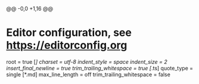 @@ -0,0 +1,16 @@
# Editor configuration, see https://editorconfig.org
root = true
[*]
charset = utf-8
indent_style = space
indent_size = 2
insert_final_newline = true
trim_trailing_whitespace = true
[*.ts]
quote_type = single
[*.md]
max_line_length = off
trim_trailing_whitespace = false
